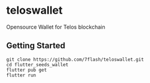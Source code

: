 # teloswallet

Opensource Wallet for Telos blockchain

## Getting Started

```
git clone https://github.com/7flash/teloswallet.git
cd flutter_seeds_wallet
flutter pub get
flutter run
```